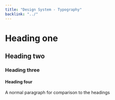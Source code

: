```yaml
---
title: "Design System - Typography"
backlink: "../"
---
```


# Heading one

## Heading two

### Heading three

#### Heading four

A normal paragraph for comparison to the headings
